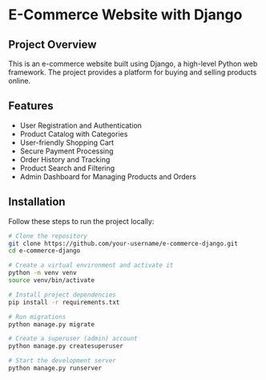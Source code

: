 # E-Commerce Website with Django

## Project Overview

This is an e-commerce website built using Django, a high-level Python web framework. The project provides a platform for buying and selling products online.

## Features

- User Registration and Authentication
- Product Catalog with Categories
- User-friendly Shopping Cart
- Secure Payment Processing
- Order History and Tracking
- Product Search and Filtering
- Admin Dashboard for Managing Products and Orders

## Installation

Follow these steps to run the project locally:

```bash
# Clone the repository
git clone https://github.com/your-username/e-commerce-django.git
cd e-commerce-django

# Create a virtual environment and activate it
python -m venv venv
source venv/bin/activate

# Install project dependencies
pip install -r requirements.txt

# Run migrations
python manage.py migrate

# Create a superuser (admin) account
python manage.py createsuperuser

# Start the development server
python manage.py runserver
